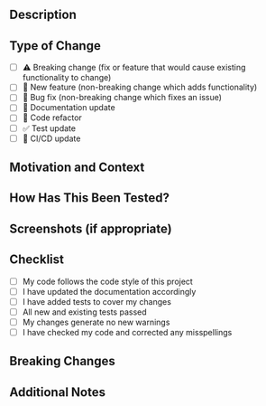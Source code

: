## Description
<!--- Describe your changes in detail -->

## Type of Change
<!--- Put an `x` in all the boxes that apply: -->
- [ ] ⚠️ Breaking change (fix or feature that would cause existing functionality to change)
- [ ] 🚀 New feature (non-breaking change which adds functionality)
- [ ] 🐛 Bug fix (non-breaking change which fixes an issue)
- [ ] 📝 Documentation update
- [ ] 🧹 Code refactor
- [ ] ✅ Test update
- [ ] 🤖 CI/CD update

## Motivation and Context
<!--- Why is this change required? What problem does it solve? -->
<!--- If it fixes an open issue, please link to the issue here. -->

## How Has This Been Tested?
<!--- Please describe how you tested your changes. -->
<!--- Include details of your testing environment, and the tests you ran to -->
<!--- see how your change affects other areas of the code, etc. -->

## Screenshots (if appropriate)

## Checklist
<!--- Put an `x` in all the boxes that apply. -->
- [ ] My code follows the code style of this project
- [ ] I have updated the documentation accordingly
- [ ] I have added tests to cover my changes
- [ ] All new and existing tests passed
- [ ] My changes generate no new warnings
- [ ] I have checked my code and corrected any misspellings

## Breaking Changes
<!--- Please describe any breaking changes your code introduces -->

## Additional Notes
<!--- Add any additional notes or context about the PR here. -->